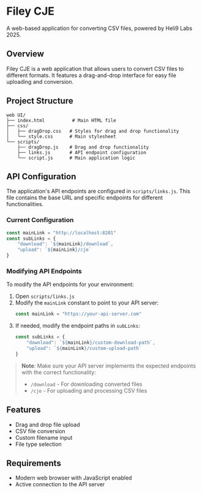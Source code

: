 # Filey CJE

A web-based application for converting CSV files, powered by Heli9 Labs 2025.

## Overview

Filey CJE is a web application that allows users to convert CSV files to different formats. It features a drag-and-drop interface for easy file uploading and conversion.

## Project Structure

```
web UI/
├── index.html          # Main HTML file
├── css/
│   ├── dragDrop.css   # Styles for drag and drop functionality
│   └── style.css      # Main stylesheet
└── scripts/
    ├── dragDrop.js    # Drag and drop functionality
    ├── links.js       # API endpoint configuration
    └── script.js      # Main application logic
```

## API Configuration

The application's API endpoints are configured in `scripts/links.js`. This file contains the base URL and specific endpoints for different functionalities.

### Current Configuration

```javascript
const mainLink = "http://localhost:8201"
const subLinks = {
    "download": `${mainLink}/download`,
    "upload": `${mainLink}/cje`
}
```

### Modifying API Endpoints

To modify the API endpoints for your environment:

1. Open `scripts/links.js`
2. Modify the `mainLink` constant to point to your API server:
   ```javascript
   const mainLink = "https://your-api-server.com"
   ```
3. If needed, modify the endpoint paths in `subLinks`:
   ```javascript
   const subLinks = {
       "download": `${mainLink}/custom-download-path`,
       "upload": `${mainLink}/custom-upload-path`
   }
   ```

> **Note**: Make sure your API server implements the expected endpoints with the correct functionality:
> - `/download` - For downloading converted files
> - `/cje` - For uploading and processing CSV files

## Features

- Drag and drop file upload
- CSV file conversion
- Custom filename input
- File type selection

## Requirements

- Modern web browser with JavaScript enabled
- Active connection to the API server